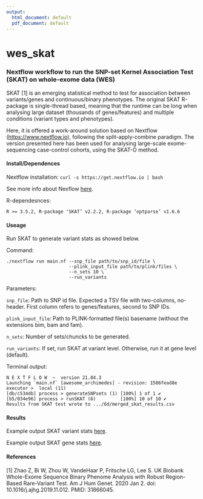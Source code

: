 ```yaml
---
output:
  html_document: default
  pdf_document: default
---
```

# wes_skat

### Nextflow workflow to run the SNP-set Kernel Association Test (SKAT) on whole-exome data (WES)


SKAT [1] is an emerging statistical method to test for association between variants/genes and continuous/binary phenotypes. The original SKAT R-package is single-thread based, meaning that the runtime can be long when analysing large dataset (thousands of genes/features) and multiple conditions (variant types and phenotypes).

Here, it is offered a work-around solution based on Nextflow (https://www.nextflow.io), following the split-apply-combine paradigm. The version presented here has been used for analysing large-scale exome-sequencing case-control cohorts, using the SKAT-O method.


#### Install/Dependences

Nextflow installation:
`curl -s https://get.nextflow.io | bash`

See more info about Nexflow [here](https://www.nextflow.io).

R-dependesnces:

`R >= 3.5.2, R-package ‘SKAT’ v2.2.2, R-package ‘optparse’ v1.6.6`


#### Useage

Run SKAT to generate variant stats as showed below.

Command:

```
./nextflow run main.nf --snp_file path/to/snp_id/file \
                       --plink_input_file path/to/plink/files \
                       --n_sets 10 \
                       --run_variants
```

Parameters:

 `snp_file`: Path to SNP id file. Expected a TSV file with two-columns, no-header.
               First column refers to genes/features, second to SNP IDs.
               
 `plink_input_file`: Path to PLINK-formatted file(s) basename (without the extensions bim, bam and fam).
 
 `n_sets`: Number of sets/chuncks to be generated.
 
 `run_variants`: If set, run SKAT at variant level. Otherwise, run it at gene level (default).

Terminal output:

```
N E X T F L O W  ~  version 21.04.3
Launching `main.nf` [awesome_archimedes] - revision: 1586fead8e
executor >  local (11)
[db/c534db] process > generateSNPsets (1) [100%] 1 of 1 ✔
[b5/034e96] process > runSKAT (6)         [100%] 10 of 10 ✔
Results from SKAT test wrote to .../6d/merged_skat_results.csv
```


#### Results

Example output SKAT variant stats [here]().

Example output SKAT gene stats [here]().


#### References 

[1] Zhao Z, Bi W, Zhou W, VandeHaar P, Fritsche LG, Lee S. UK Biobank Whole-Exome Sequence Binary Phenome Analysis with Robust Region-Based Rare-Variant Test. Am J Hum Genet. 2020 Jan 2. doi: 10.1016/j.ajhg.2019.11.012. PMID: 31866045.

